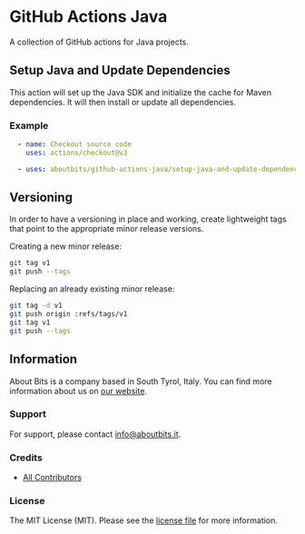 # GitHub Actions Java

A collection of GitHub actions for Java projects.

## Setup Java and Update Dependencies
This action will set up the Java SDK and initialize the cache for Maven dependencies. It will then install or update all dependencies.

### Example

```yaml
  - name: Checkout source code
    uses: actions/checkout@v3

  - uses: aboutbits/github-actions-java/setup-java-and-update-dependencies
```

## Versioning

In order to have a versioning in place and working, create lightweight tags that point to the appropriate minor release versions.

Creating a new minor release:

```bash
git tag v1
git push --tags
```

Replacing an already existing minor release:

```bash
git tag -d v1
git push origin :refs/tags/v1
git tag v1
git push --tags
```

## Information

About Bits is a company based in South Tyrol, Italy. You can find more information about us on [our website](https://aboutbits.it).

### Support

For support, please contact [info@aboutbits.it](mailto:info@aboutbits.it).

### Credits

- [All Contributors](../../contributors)

### License

The MIT License (MIT). Please see the [license file](license.md) for more information.
